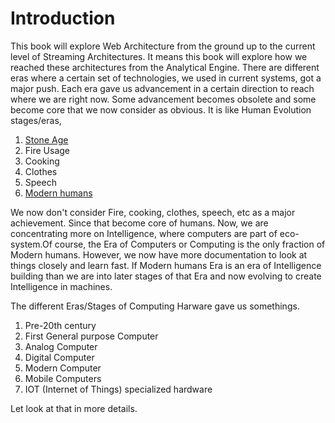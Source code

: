 # Introduction
This book will explore Web Architecture from the ground up to the current level of Streaming Architectures. It means this book will explore how we reached these architectures from the Analytical Engine. There are different eras where a certain set of technologies, we used in current systems, got a major push. Each era gave us advancement in a certain direction to reach where we are right now. Some advancement becomes obsolete and some become core that we now consider as obvious. It is like Human Evolution stages/eras,

 1. [Stone Age](https://en.wikipedia.org/wiki/Stone_Age#Beginning_of_the_Stone_Age)
 2. Fire Usage
 3. Cooking
 4. Clothes
 5. Speech
 6. [Modern humans](https://en.wikipedia.org/wiki/Behavioral_modernity)

We now don't consider Fire, cooking, clothes, speech, etc as a major achievement. Since that become core of humans. Now, we are concentrating more on Intelligence, where computers are part of eco-system.Of course, the Era of Computers or Computing is the only fraction of Modern humans. However, we now have more documentation to look at things closely and learn fast. If Modern humans Era is an era of Intelligence building than we are into later stages of that Era and now evolving to create Intelligence in machines. 

The different Eras/Stages of Computing Harware gave us somethings. 

 1. Pre-20th century
 2. First General purpose Computer
 3. Analog Computer
 4. Digital Computer 
 5. Modern Computer
 6. Mobile Computers
 7. IOT (Internet of Things) specialized hardware

Let look at that in more details.
<!--stackedit_data:
eyJwcm9wZXJ0aWVzIjoiZXh0ZW5zaW9uczpcbiAgcHJlc2V0Oi
BnZm1cbiIsImhpc3RvcnkiOls1MDY5Mzg0MjRdfQ==
-->